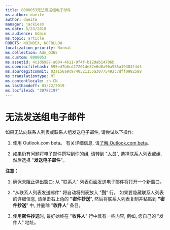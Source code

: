 ```yaml
---
title: 8000053无法发送组电子邮件
ms.author: daeite
author: daeite
manager: jackiesm
ms.date: 5/23/2018
ms.audience: Admin
ms.topic: article
ROBOTS: NOINDEX, NOFOLLOW
localization_priority: Normal
ms.collection: Adm_O365
ms.custom: 8000053
ms.assetid: 4c1d6987-a004-4611-9f4f-b129ab14706b
ms.openlocfilehash: 595ed7b6cd27261de82e6d0a96a985a19383f4d3
ms.sourcegitcommit: 03a156a9c9740521155a30775492c7dff0982588
ms.translationtype: MT
ms.contentlocale: zh-CN
ms.lasthandoff: 03/22/2019
ms.locfileid: "30782197"
---
```

# <a name="unable-to-send-group-emails"></a>无法发送组电子邮件

如果无法向联系人列表或联系人组发送电子邮件, 请尝试以下操作:
  
1. 使用 Outlook.com beta。 有关详细信息, 请[了解 Outlook.com beta](https://support.office.com/article/e2261c7f-d413-4084-8f22-21282f42d8cf)。
    
2. 如果仍有问题将电子邮件撰写到你的组, 请转到 "[人员](https://outlook.live.com/people/)", 选择联系人列表或组, 然后选择 "**发送电子邮件**"。
    
 **注意：**
  
1. 确保未阻止弹出窗口: 从 "联系人" 列表页面发送电子邮件将打开一个新窗口。
    
2. "从联系人列表发送邮件" 将自动将列表放入 "**到**" 行。 如果要隐藏联系人列表的详细信息, 请单击右上角的 **"密件抄送**", 然后将联系人列表复制并粘贴到 **"密件抄送**" 中, 并删除 "**收件人**" 条目。 
    
3. 使用**密件抄送**时, 最好始终在 "**收件人**" 行中具有一些内容, 例如, 您自己的 "发件人" 地址。 
    

